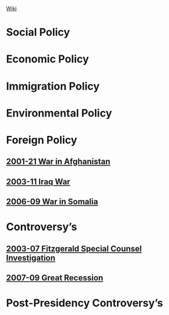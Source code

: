 [Wiki](https://en.wikipedia.org/wiki/George_W._Bush)
# Social Policy

# Economic Policy

# Immigration Policy

# Environmental Policy

# Foreign Policy
## [2001-21 War in Afghanistan](../../Afghanistan/2002-04%20Islamic%20Republic%20of%20Afghanistan/2001-21%20War%20in%20Afghanistan)
## [2003-11 Iraq War](../../Iraq/1968-2003%20Ba'athist%20Iraqi%20Republic/2003-11%20Iraq%20War)
## [2006-09 War in Somalia](../../Somalia/2006-09%20War%20in%20Somalia)
# Controversy’s
## [2003-07 Fitzgerald Special Counsel Investigation](2003-07%20Fitzgerald%20Special%20Counsel%20Investigation.md)
## [2007-09 Great Recession](../../Worldwide/2007-09%20Great%20Recession)
# Post-Presidency Controversy’s
